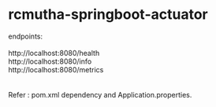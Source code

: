 # rcmutha-springboot-actuator

endpoints:<br>
<br>
http://localhost:8080/health<br>
http://localhost:8080/info<br>
http://localhost:8080/metrics<br>
<br>
<br>Refer : pom.xml dependency and Application.properties.<br>

